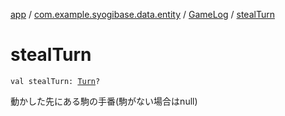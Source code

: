 [app](../../index.md) / [com.example.syogibase.data.entity](../index.md) / [GameLog](index.md) / [stealTurn](./steal-turn.md)

# stealTurn

`val stealTurn: `[`Turn`](../../com.example.syogibase.data.value/-turn/index.md)`?`

動かした先にある駒の手番(駒がない場合はnull)

